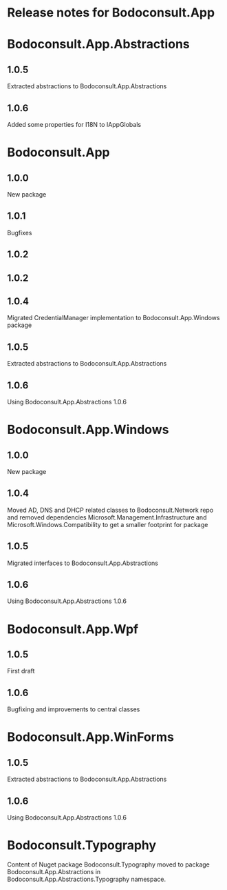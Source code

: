 Release notes for Bodoconsult.App
==========================

# Bodoconsult.App.Abstractions

## 1.0.5 

Extracted abstractions to Bodoconsult.App.Abstractions

## 1.0.6

Added some properties for I18N to IAppGlobals



# Bodoconsult.App

## 1.0.0

New package

## 1.0.1

Bugfixes 

## 1.0.2


## 1.0.2


## 1.0.4

Migrated CredentialManager implementation to Bodoconsult.App.Windows package

## 1.0.5 

Extracted abstractions to Bodoconsult.App.Abstractions

## 1.0.6

Using Bodoconsult.App.Abstractions 1.0.6



# Bodoconsult.App.Windows

## 1.0.0

New package

## 1.0.4

Moved AD, DNS and DHCP related classes to Bodoconsult.Network repo and removed dependencies Microsoft.Management.Infrastructure and Microsoft.Windows.Compatibility to get a smaller footprint for package

## 1.0.5

Migrated interfaces to Bodoconsult.App.Abstractions

## 1.0.6

Using Bodoconsult.App.Abstractions 1.0.6


# Bodoconsult.App.Wpf

## 1.0.5

First draft

## 1.0.6

Bugfixing and improvements to central classes


# Bodoconsult.App.WinForms

## 1.0.5 

Extracted abstractions to Bodoconsult.App.Abstractions

## 1.0.6

Using Bodoconsult.App.Abstractions 1.0.6

# Bodoconsult.Typography

Content of Nuget package Bodoconsult.Typography moved to package Bodoconsult.App.Abstractions in Bodoconsult.App.Abstractions.Typography namespace.